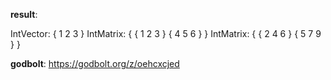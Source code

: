 **result**:
 
IntVector: { 1 2 3 }
IntMatrix: {
{ 1 2 3 }
{ 4 5 6 }
}
IntMatrix: {
{ 2 4 6 }
{ 5 7 9 }
}
 
**godbolt**: https://godbolt.org/z/oehcxcjed
